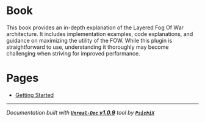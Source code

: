# Book

This book provides an in-depth explanation of the Layered Fog Of War architecture. It includes implementation
examples, code explanations, and guidance on maximizing the utility of the FOW. While this plugin is
straightforward to use, understanding it thoroughly may become challenging when striving for improved performance.


# Pages

- [Getting Started](/book/getting_started.md)

---
_Documentation built with [**`Unreal-Doc` v1.0.9**](https://github.com/PsichiX/unreal-doc) tool by [**`PsichiX`**](https://github.com/PsichiX)_